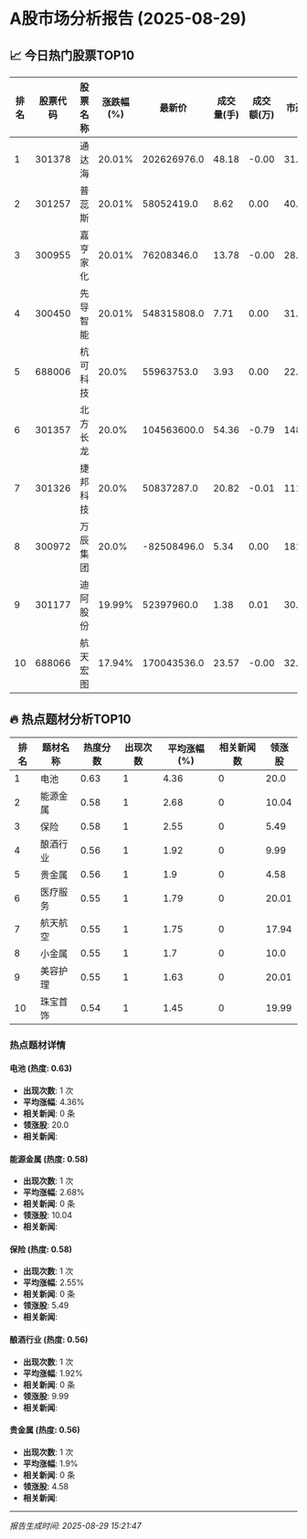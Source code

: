 # A股市场分析报告 (2025-08-29)

## 📈 今日热门股票TOP10

| 排名 | 股票代码 | 股票名称 | 涨跌幅(%) | 最新价 | 成交量(手) | 成交额(万) | 市盈率 | 市值(亿) |
|------|----------|----------|-----------|--------|------------|------------|--------|----------|
| 1 | 301378 | 通达海 | 20.01% | 202626976.0 | 48.18 | -0.00 | 31.5 | -0.00 |
| 2 | 301257 | 普蕊斯 | 20.01% | 58052419.0 | 8.62 | 0.00 | 40.44 | -0.00 |
| 3 | 300955 | 嘉亨家化 | 20.01% | 76208346.0 | 13.78 | -0.00 | 28.51 | -0.00 |
| 4 | 300450 | 先导智能 | 20.01% | 548315808.0 | 7.71 | 0.00 | 31.28 | 0.00 |
| 5 | 688006 | 杭可科技 | 20.0% | 55963753.0 | 3.93 | 0.00 | 22.74 | 0.00 |
| 6 | 301357 | 北方长龙 | 20.0% | 104563600.0 | 54.36 | -0.79 | 148.88 | 0.00 |
| 7 | 301326 | 捷邦科技 | 20.0% | 50837287.0 | 20.82 | -0.01 | 111.11 | -0.00 |
| 8 | 300972 | 万辰集团 | 20.0% | -82508496.0 | 5.34 | 0.00 | 181.0 | 0.00 |
| 9 | 301177 | 迪阿股份 | 19.99% | 52397960.0 | 1.38 | 0.01 | 30.56 | 0.00 |
| 10 | 688066 | 航天宏图 | 17.94% | 170043536.0 | 23.57 | -0.00 | 32.5 | -0.00 |

## 🔥 热点题材分析TOP10

| 排名 | 题材名称 | 热度分数 | 出现次数 | 平均涨幅(%) | 相关新闻数 | 领涨股 |
|------|----------|----------|----------|-------------|------------|--------|
| 1 | 电池 | 0.63 | 1 | 4.36 | 0 | 20.0 |
| 2 | 能源金属 | 0.58 | 1 | 2.68 | 0 | 10.04 |
| 3 | 保险 | 0.58 | 1 | 2.55 | 0 | 5.49 |
| 4 | 酿酒行业 | 0.56 | 1 | 1.92 | 0 | 9.99 |
| 5 | 贵金属 | 0.56 | 1 | 1.9 | 0 | 4.58 |
| 6 | 医疗服务 | 0.55 | 1 | 1.79 | 0 | 20.01 |
| 7 | 航天航空 | 0.55 | 1 | 1.75 | 0 | 17.94 |
| 8 | 小金属 | 0.55 | 1 | 1.7 | 0 | 10.0 |
| 9 | 美容护理 | 0.55 | 1 | 1.63 | 0 | 20.01 |
| 10 | 珠宝首饰 | 0.54 | 1 | 1.45 | 0 | 19.99 |

### 热点题材详情


#### 电池 (热度: 0.63)
- **出现次数**: 1 次
- **平均涨幅**: 4.36%
- **相关新闻**: 0 条
- **领涨股**: 20.0
- **相关新闻**:

#### 能源金属 (热度: 0.58)
- **出现次数**: 1 次
- **平均涨幅**: 2.68%
- **相关新闻**: 0 条
- **领涨股**: 10.04
- **相关新闻**:

#### 保险 (热度: 0.58)
- **出现次数**: 1 次
- **平均涨幅**: 2.55%
- **相关新闻**: 0 条
- **领涨股**: 5.49
- **相关新闻**:

#### 酿酒行业 (热度: 0.56)
- **出现次数**: 1 次
- **平均涨幅**: 1.92%
- **相关新闻**: 0 条
- **领涨股**: 9.99
- **相关新闻**:

#### 贵金属 (热度: 0.56)
- **出现次数**: 1 次
- **平均涨幅**: 1.9%
- **相关新闻**: 0 条
- **领涨股**: 4.58
- **相关新闻**:

---
*报告生成时间: 2025-08-29 15:21:47*
